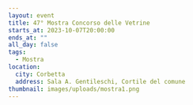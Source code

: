 ```yaml
---
layout: event
title: 47° Mostra Concorso delle Vetrine
starts_at: 2023-10-07T20:00:00
ends_at: ""
all_day: false
tags:
  - Mostra
location:
  city: Corbetta
  address: Sala A. Gentileschi, Cortile del comune
thumbnail: images/uploads/mostra1.png
---
```

